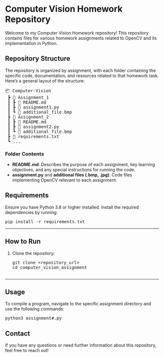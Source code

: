 <!DOCTYPE html>
<html lang="en">
<head>
    <meta charset="UTF-8">
    <meta name="viewport" content="width=device-width, initial-scale=1.0">
    <title>Computer Vision Homework Repository</title>
</head>
<body>

<h1>Computer Vision Homework Repository</h1>

<p>Welcome to my Computer Vision Homework repository! This repository contains files for various homework assignments related to OpenCV and its implementation in Python.</p>

<h2>Repository Structure</h2>

<p>The repository is organized by assignment, with each folder containing the specific code, documentation, and resources related to that homework task. Here’s a general layout of the structure:</p>

<pre>
📦 Computer-Vision
 ┣ 📂 Assignment_1
 ┃ ┣ 📜 README.md
 ┃ ┣ 📜 assignment1.py
 ┃ ┗ 📜 additional_file.bmp
 ┣ 📂 Assignment_2
 ┃ ┣ 📜 README.md
 ┃ ┣ 📜 assignment2.py
 ┃ ┗ 📜 additional_file.bmp
 ┣ 📜 requirements.txt
 ┗ ...
</pre>

<h3>Folder Contents</h3>

<ul>
    <li><strong>README.md</strong>: Describes the purpose of each assignment, key learning objectives, and any special instructions for running the code.</li>
    <li><strong>assignment.py</strong> and <strong>additional files (.bmp, .jpg)</strong>: Code files implementing OpenCV relevant to each assignment.</li>
</ul>

<h2>Requirements</h2>

<p>Ensure you have Python 3.8 or higher installed. Install the required dependencies by running:</p>

<pre>
pip install -r requirements.txt
</pre>

<hr>

<h2>How to Run</h2>

<ol>
    <li>Clone the repository:
        <pre>
git clone &lt;repository_url&gt;
cd computer_vision_assignment
        </pre>
    </li>
</ol>

<hr>
<h2>Usage</h2>

<p>To compile a program, navigate to the specific assignment directory and use the following commands:</p>

<pre>
python3 assignment#.py
</pre>

<h2>Contact</h2>

<p>If you have any questions or need further information about this repository, feel free to reach out!</p>

</body>
</html>
